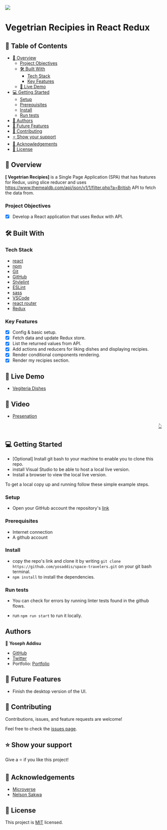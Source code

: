 ![](https://img.shields.io/badge/yosaddis-green)

# Vegetrian Recipies in React Redux

## 📗 Table of Contents

- [📖 Overview](#about-project)
  - [Project Objectives](#project-objectives)
  - [🛠 Built With](#built-with)
    - [Tech Stack](#tech-stack)
    - [Key Features](#key-features)
  - [🚀 Live Demo](#live-demo)
- [💻 Getting Started](#getting-started)
  - [Setup](#setup)
  - [Prerequisites](#prerequisites)
  - [Install](#install)
  - [Run tests](#run-tests)
- [👥 Authors](#authors)
- [🔭 Future Features](#future-features)
- [🤝 Contributing](#contributing)
- [⭐️ Show your support](#support)
- [🙏 Acknowledgements](#acknowledgements)
- [📝 License](#license)

## 📖 Overview <a name="about-project"></a>

**[ Vegetrian Recipies]** is a Single Page Application (SPA) that has features for Redux, using slice reducer and uses https://www.themealdb.com/api/json/v1/1/filter.php?a=British API to fetch the data from.

### Project Objectives <a name="project-objectives"></a>

- [x] Develop a React application that uses Redux with API.

## 🛠 Built With <a name="built-with"></a>

### Tech Stack <a name="tech-stack"></a>

- [react](https://react.dev/)
- [npm](https://www.npmjs.com/)
- [Git](https://git-scm.com/)
- [GitHub](https://github.com)
- [Stylelint](https://stylelint.io/)
- [ESLint](https://eslint.org/)
- [sass](https://sass-lang.com/)
- [VSCode](https://code.visualstudio.com/)
- [react router](https://reactrouter.com/)
- [Redux](https://react-redux.js.org/)

### Key Features <a name="key-features"></a>

- [x] Config & basic setup.
- [x] Fetch data and update Redux store.
- [x] List the returned values from API.
- [x] Add actions and reducers for liking dishes and displaying recipies.
- [x] Render conditional components rendering.
- [x] Render my recipies section.

## 🚀 Live Demo <a name="live-demo"></a>

- [Vegiteria Dishes](https://vegeterian-recipies.onrender.com/)

## 🚀 Video <a name="video"></a>

- [Presenation](https://www.loom.com/share/5e701f42b6df476bb3b30d6b6c3c27c2)

<p align="right"><a href="#readme-top">👆</a></p>

## 💻 Getting Started <a name="getting-started"></a>

- [Optional] Install git bash to your machine to enable you to clone this repo.
- install Visual Studio to be able to host a local live version.
- Install a browser to view the local live version.

To get a local copy up and running follow these simple example steps.

### Setup <a name="setup"></a>

- Open your GitHub account the repository's [link](https://github.com/yosaddis/space-travelers)

### Prerequisites <a name="prerequisites"></a>

- Internet connection
- A github account

### Install <a name="install"></a>

- copy the repo's link and clone it by writing `git clone https://github.com/yosaddis/space-travelers.git` on your git bash terminal.
- `npm install` to install the dependencies.

### Run tests <a name="run-tests"></a>

- You can check for errors by running linter tests found in the github flows.

- run `npm run start` to run it locally.

## Authors <a name="authors"></a>

👤 **Yoseph Addisu**

- [GitHub](https://github.com/yosaddis)
- [Twitter](https://twitter.com/yosaddis)
- Portfolio: [Portfolio](https:https://yoseph-portfolio.onrender.com/)

## 🔭 Future Features <a name="future-features"></a>

- Finish the desktop version of the UI.

## 🤝 Contributing <a name="contributing"></a>

Contributions, issues, and feature requests are welcome!

Feel free to check the [issues page](../../issues/).

## ⭐️ Show your support <a name="support"></a>

Give a ⭐️ if you like this project!

## 🙏 Acknowledgements <a name="acknowledgements"></a>

- [Microverse](https://www.microverse.org/)
- [Nelson Sakwa](https://www.behance.net/sakwadesignstudio)

## 📝 License <a name="license"></a>

This project is [MIT](./LICENSE.md) licensed.
